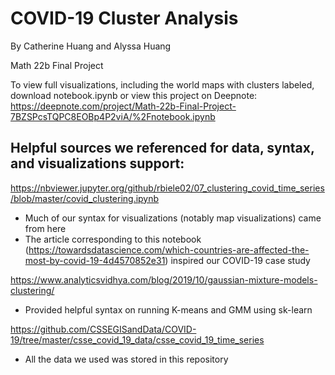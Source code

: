 # COVID-19 Cluster Analysis

By Catherine Huang and Alyssa Huang

Math 22b Final Project

To view full visualizations, including the world maps with clusters labeled, download notebook.ipynb or view this project on Deepnote: https://deepnote.com/project/Math-22b-Final-Project-7BZSPcsTQPC8EOBp4P2viA/%2Fnotebook.ipynb

## Helpful sources we referenced for data, syntax, and visualizations support:

https://nbviewer.jupyter.org/github/rbiele02/07_clustering_covid_time_series/blob/master/covid_clustering.ipynb
* Much of our syntax for visualizations (notably map visualizations) came from here
* The article corresponding to this notebook (https://towardsdatascience.com/which-countries-are-affected-the-most-by-covid-19-4d4570852e31) inspired our COVID-19 case study

https://www.analyticsvidhya.com/blog/2019/10/gaussian-mixture-models-clustering/
* Provided helpful syntax on running K-means and GMM using sk-learn

https://github.com/CSSEGISandData/COVID-19/tree/master/csse_covid_19_data/csse_covid_19_time_series
* All the data we used was stored in this repository



